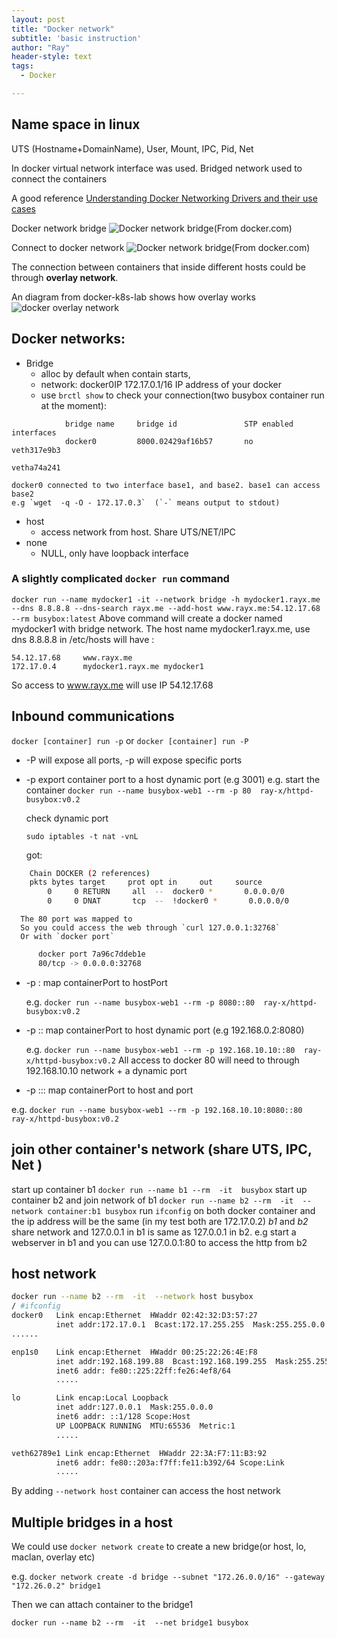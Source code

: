```yaml
---
layout: post
title: "Docker network"
subtitle: 'basic instruction'
author: "Ray"
header-style: text
tags:
  - Docker

---
```

## Name space in linux
UTS (Hostname+DomainName), User, Mount, IPC, Pid, Net 

In docker virtual network interface was used. Bridged network used to connect the containers

A good reference [Understanding Docker Networking Drivers and their use cases](https://www.docker.com/blog/understanding-docker-networking-drivers-use-cases/)

Docker network bridge
![Docker network bridge(From docker.com)](http://img.scoop.it/bmExZyvGWidultcwx9hCb7nTzqrqzN7Y9aBZTaXoQ8Q=)

Connect to docker network
 ![Docker network bridge(From docker.com)](https://docs.docker.com/engine/tutorials/bridge2.png)

The connection between containers that inside different hosts could be through **overlay network**.

An diagram from docker-k8s-lab shows how overlay works
![docker overlay network](https://docker-k8s-lab.readthedocs.io/en/latest/_images/docker-overlay.png)

## Docker networks:
* Bridge 
  * alloc by default when contain starts, 
  * network: docker0IP   172.17.0.1/16 IP address of your docker
  * use `brctl show` to check your connection(two busybox container run at the moment):
```                 
            bridge name     bridge id               STP enabled     interfaces
            docker0         8000.02429af16b57       no              veth317e9b3
                                                                    vetha74a241
```
    docker0 connected to two interface base1, and base2. base1 can access base2
    e.g `wget  -q -O - 172.17.0.3`  (`-` means output to stdout)
* host
  * access network from host. Share UTS/NET/IPC
* none
  * NULL, only have loopback interface

### A slightly complicated `docker run` command

`docker run --name mydocker1 -it --network bridge -h mydocker1.rayx.me --dns 8.8.8.8 --dns-search rayx.me --add-host www.rayx.me:54.12.17.68 --rm busybox:latest`
Above command will create a docker named mydocker1 with bridge network.
The host name  mydocker1.rayx.me, use dns 8.8.8.8
in /etc/hosts will have :
```
54.12.17.68     www.rayx.me
172.17.0.4      mydocker1.rayx.me mydocker1
```
So access to www.rayx.me will use IP 54.12.17.68

## Inbound communications
`docker [container] run -p` or `docker [container] run -P`
  * -P will expose all ports, -p will expose specific ports
  
  * -p <containerPort> export container port to a host dynamic port (e.g 3001)
      e.g. 
      start the container
      `docker run --name busybox-web1 --rm -p 80  ray-x/httpd-busybox:v0.2`

      check dynamic port
      
      `sudo iptables -t nat -vnL`

      got:

```bash
    Chain DOCKER (2 references)
    pkts bytes target     prot opt in     out     source               destination         
        0     0 RETURN     all  --  docker0 *       0.0.0.0/0            0.0.0.0/0           
        0     0 DNAT       tcp  --  !docker0 *       0.0.0.0/0            0.0.0.0/0            tcp dpt:32768 to:172.17.0.5:80
```
      The 80 port was mapped to 
      So you could access the web through `curl 127.0.0.1:32768`
      Or with `docker port`
```bash
      docker port 7a96c7ddeb1e
      80/tcp -> 0.0.0.0:32768
```
  * -p <hostPort>:<containerPort> map containerPort to hostPort
    
    e.g. `docker run --name busybox-web1 --rm -p 8080::80  ray-x/httpd-busybox:v0.2`  


  * -p <ip>::<containerPort> map containerPort to host <ip> dynamic port (e.g 192.168.0.2:8080)
    
    e.g. `docker run --name busybox-web1 --rm -p 192.168.10.10::80  ray-x/httpd-busybox:v0.2`
    All access to docker 80 will need to through 192.168.10.10 network + a dynamic port

  * -p <ip>::<hostPort>:<containerPort> map containerPort to host <ip> and port <hostPort>

  e.g. `docker run --name busybox-web1 --rm -p 192.168.10.10:8080::80  ray-x/httpd-busybox:v0.2`

## join other container's network (share UTS, IPC, Net )

start up container b1
`docker run --name b1 --rm  -it  busybox`
start up container b2 and join network of b1
`docker run --name b2 --rm  -it  --network container:b1 busybox` 
run `ifconfig` on both docker container and the ip address will be the same (in my test both are 172.17.0.2)
*b1* and *b2* share network and 127.0.0.1 in b1 is same as 127.0.0.1 in b2. e.g start a webserver in b1 and you can use 127.0.0.1:80 to access the http from b2


## host network
```bash
docker run --name b2 --rm  -it  --network host busybox
/ #ifconfig
docker0   Link encap:Ethernet  HWaddr 02:42:32:D3:57:27  
          inet addr:172.17.0.1  Bcast:172.17.255.255  Mask:255.255.0.0
......

enp1s0    Link encap:Ethernet  HWaddr 00:25:22:26:4E:F8  
          inet addr:192.168.199.88  Bcast:192.168.199.255  Mask:255.255.255.0
          inet6 addr: fe80::225:22ff:fe26:4ef8/64 
          .....

lo        Link encap:Local Loopback  
          inet addr:127.0.0.1  Mask:255.0.0.0
          inet6 addr: ::1/128 Scope:Host
          UP LOOPBACK RUNNING  MTU:65536  Metric:1
          .....

veth62789e1 Link encap:Ethernet  HWaddr 22:3A:F7:11:B3:92  
          inet6 addr: fe80::203a:f7ff:fe11:b392/64 Scope:Link
          .....
```
By adding `--network host` container can access the host network

## Multiple bridges in a host
We could use `docker network create` to create a new bridge(or host, lo, maclan, overlay etc)

e.g.
`docker network create -d bridge --subnet "172.26.0.0/16" --gateway "172.26.0.2" bridge1`

Then we can attach container to the bridge1

`docker run --name b2 --rm  -it  --net bridge1 busybox` 